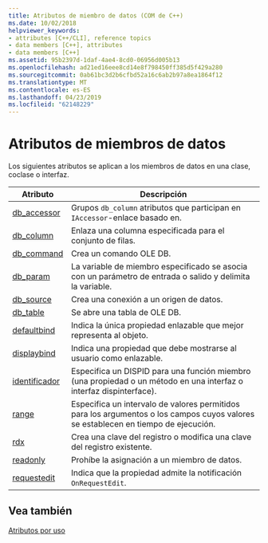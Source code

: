 ```yaml
---
title: Atributos de miembro de datos (COM de C++)
ms.date: 10/02/2018
helpviewer_keywords:
- attributes [C++/CLI], reference topics
- data members [C++], attributes
- data members [C++]
ms.assetid: 95b2397d-1daf-4ae4-8cd0-06956d005b13
ms.openlocfilehash: ad21ed16eee8cd14e8f798450ff385d5f429a280
ms.sourcegitcommit: 0ab61bc3d2b6cfbd52a16c6ab2b97a8ea1864f12
ms.translationtype: MT
ms.contentlocale: es-ES
ms.lasthandoff: 04/23/2019
ms.locfileid: "62148229"
---
```

# <a name="data-member-attributes"></a>Atributos de miembros de datos

Los siguientes atributos se aplican a los miembros de datos en una clase, coclase o interfaz.

|Atributo|Descripción|
|---------------|-----------------|
|[db_accessor](db-accessor.md)|Grupos `db_column` atributos que participan en `IAccessor`-enlace basado en.|
|[db_column](db-column.md)|Enlaza una columna especificada para el conjunto de filas.|
|[db_command](db-command.md)|Crea un comando OLE DB.|
|[db_param](db-param.md)|La variable de miembro especificado se asocia con un parámetro de entrada o salido y delimita la variable.|
|[db_source](db-source.md)|Crea una conexión a un origen de datos.|
|[db_table](db-table.md)|Se abre una tabla de OLE DB.|
|[defaultbind](defaultbind.md)|Indica la única propiedad enlazable que mejor representa al objeto.|
|[displaybind](displaybind.md)|Indica una propiedad que debe mostrarse al usuario como enlazable.|
|[identificador](id.md)|Especifica un DISPID para una función miembro (una propiedad o un método en una interfaz o interfaz dispinterface).|
|[range](range-cpp.md)|Especifica un intervalo de valores permitidos para los argumentos o los campos cuyos valores se establecen en tiempo de ejecución.|
|[rdx](rdx.md)|Crea una clave del registro o modifica una clave del registro existente.|
|[readonly](readonly-cpp.md)|Prohíbe la asignación a un miembro de datos.|
|[requestedit](requestedit.md)|Indica que la propiedad admite la notificación `OnRequestEdit`.|

## <a name="see-also"></a>Vea también

[Atributos por uso](attributes-by-usage.md)